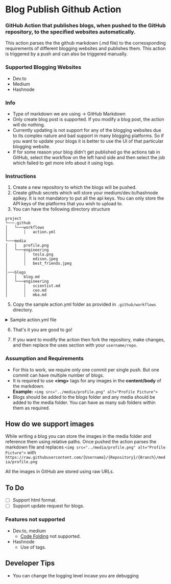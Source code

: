 # Blog Publish Github Action

### GitHub Action that publishes blogs, when pushed to the GitHub repository, to the specified websites automatically.

This action parses the the github markdown (.md file) to the corressponding requirements of different blogging websites and publishes them.
This action is triggered by a push and can also be triggered manually.

### Supported Blogging Websites

- Dev.to
- Medium
- Hashnode

### Info

- Type of markdown we are using -> GitHub Markdown
- Only create blog post is supported. If you modify a blog post, the action will do nothing.
- Currently updating is not support for any of the blogging websites due to its complex nature and bad support in many blogging platforms. So if you want to update your blogs it is better to use the UI of that particular blogging website.
- If for some reason your blog didn't get published go the actions tab in GitHub, select the workflow on the left hand side and then select the job which failed to get more info about it using logs.

### Instructions

1. Create a new repository to which the blogs will be pushed.
2. Create github secrets which will store your medium/dev.to/hashnode apikey. It is not mandatory to put all the api keys. You can only store the API keys of the platforms that you wish to upload to.
3. You can have the following directory structure

```
project
└───.github
│   └───workflows
│       │   action.yml
│
└───media
│   │   profile.png
│   └───engineering
│       │   tesla.png
│       │   edison.jpeg
│       │   best_friends.jpeg
│
│───blogs
│   │   blog.md
│   └───engineering
│       │   scientist.md
│       │   ceo.md
│       │   mba.md
```

5. Copy the sample action.yml folder as provided in `.github/workflows` directory.

<details>
<summary>Sample action.yml file</summary>
<p>

```yaml
name: blog-publish-github-action
on: [push, workflow_dispatch]
jobs:
  devto-blog-publish:
    runs-on: ubuntu-latest
    steps:
      - name: Use blog publish github action for devto
        uses: aru31/blog-publish-action@master
        with:
          website: "devto"
          log_level: "info"
          token_github: ${{ secrets.GITHUB_TOKEN }}
          token: ${{ secrets.DEVTO_TOKEN }}

  medium-blog-publish:
    runs-on: ubuntu-latest
    steps:
      - name: Use blog publish github action for medium
        uses: aru31/blog-publish-action@master
        with:
          website: "medium"
          log_level: "info"
          token_github: ${{ secrets.GITHUB_TOKEN }}
          token: ${{ secrets.MEDIUM_TOKEN }}

  hashnode-blog-publish:
    runs-on: ubuntu-latest
    steps:
      - name: Use blog publish github action for hashnode
        uses: aru31/blog-publish-action@master
        with:
          website: "hashnode"
          log_level: "info"
          token_github: ${{ secrets.GITHUB_TOKEN }}
          token: ${{ secrets.HASHNODE_TOKEN }}
```

</p>
</details>

6. That's it you are good to go!

7. If you want to modify the action then fork the repository, make changes, and then replace the uses section with your `username/repo`.

### Assumption and Requirements

- For this to work, we require only one commit per single push. But one commit can have multiple number of blogs.
- It is required to use **\<img>** tags for any images in the **content/body** of the markdown.
  <br>
  **Example:** `<img src="../media/profile.png" alt="Profile Picture">`
- Blogs should be added to the blogs folder and any media should be added to the media folder. You can have as many sub folders within them as required.

## How do we support images

While writing a blog you can store the images in the media folder and reference them using relative paths. Once pushed the action parses the markdown file and replaces `<img src="../media/profile.png" alt="Profile Picture">` with `https://raw.githubusercontent.com/{Username}/{Repository}/{Branch}/media/profile.png`

All the images in GitHub are stored using raw URLs.

## To Do

- [ ] Support html format.
- [ ] Support update request for blogs.

### Features not supported

- Dev.to, medium
  - [Code Folding](https://gist.github.com/pierrejoubert73/902cc94d79424356a8d20be2b382e1ab) not supported.
- Hashnode
  - Use of tags.

## Developer Tips

- You can change the logging level incase you are debugging
